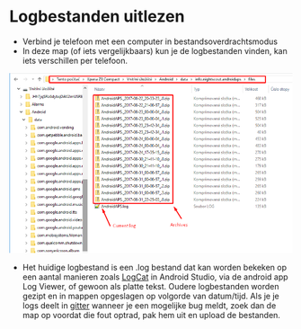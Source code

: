 # Logbestanden uitlezen

* Verbind je telefoon met een computer in bestandsoverdrachtsmodus
* In deze map (of iets vergelijkbaars) kun je de logbestanden vinden, kan iets verschillen per telefoon.

![logs](../images/aapslog.png)

* Het huidige logbestand is een .log bestand dat kan worden bekeken op een aantal manieren zoals [LogCat](https://developer.android.com/studio/debug/am-logcat.html) in Android Studio, via de android app Log Viewer, of gewoon als platte tekst. Oudere logbestanden worden gezipt en in mappen opgeslagen op volgorde van datum/tijd. Als je je logs deelt in [gitter](https://gitter.im/MilosKozak/AndroidAPS) wanneer je een mogelijke bug meldt, zoek dan de map op voordat die fout optrad, pak hem uit en upload de bestanden.